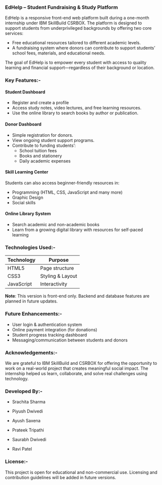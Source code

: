 ### EdHelp – Student Fundraising & Study Platform

EdHelp is a responsive front-end web platform built during a one-month internship under IBM SkillBuild CSRBOX. 
The platform is designed to support students from underprivileged backgrounds by offering two core services:

- Free educational resources tailored to different academic levels.
- A fundraising system where donors can contribute to support students’ school fees, materials, and educational needs.

The goal of EdHelp is to empower every student with access to quality learning and financial support—regardless of their background or location.

### Key Features:-

#### Student Dashboard
- Register and create a profile
- Access study notes, video lectures, and free learning resources.
- Use the online library to search books by author or publication.

#### Donor Dashboard
- Simple registration for donors.
- View ongoing student support programs.
- Contribute to funding students’:
  - School tuition fees
  - Books and stationery
  - Daily academic expenses

#### Skill Learning Center
Students can also access beginner-friendly resources in:
- Programming (HTML, CSS, JavaScript and many more)
- Graphic Design
- Social skills

#### Online Library System
- Search academic and non-academic books
- Learn from a growing digital library with resources for self-paced learning

###  Technologies Used:-
| Technology | Purpose          |
| ---------- | ---------------- |
| HTML5      | Page structure   |
| CSS3       | Styling & Layout |
| JavaScript | Interactivity    |

**Note**: This version is front-end only. Backend and database features are planned in future updates.

### Future Enhancements:-
- User login & authentication system
- Online payment integration (for donations)
- Student progress tracking dashboard
-  Messaging/communication between students and donors

### Acknowledgements:-
We are grateful to IBM SkillBuild and CSRBOX for offering the opportunity to work on a real-world project that creates meaningful social impact. 
The internship helped us learn, collaborate, and solve real challenges using technology.

###  Developed By:-
- Srachita Sharma

- Piyush Dwivedi

- Ayush Saxena

- Prateek Tripathi

- Saurabh Dwivedi

- Ravi Patel

### License:-
This project is open for educational and non-commercial use. Licensing and contribution guidelines will be added in future versions.
